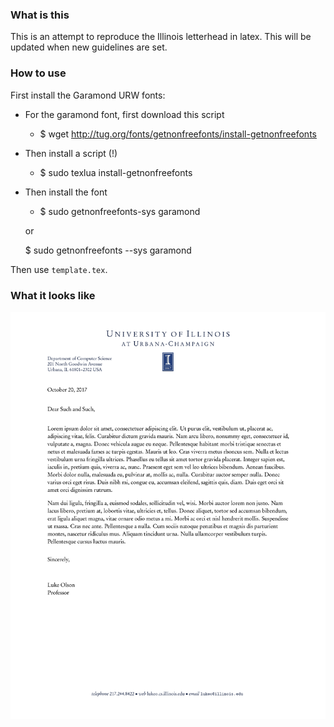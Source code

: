 ### What is this

This is an attempt to reproduce the Illinois letterhead in latex.  This will be updated when new guidelines are set.

### How to use

First install the Garamond URW fonts:
- For the garamond font, first download this script
  - $ wget http://tug.org/fonts/getnonfreefonts/install-getnonfreefonts
- Then install a script (!)
  - $ sudo texlua install-getnonfreefonts
- Then install the font
  - $ sudo getnonfreefonts-sys garamond

  or

    $ sudo getnonfreefonts --sys garamond

Then use `template.tex`.

### What it looks like

![example](./example.png "example")

